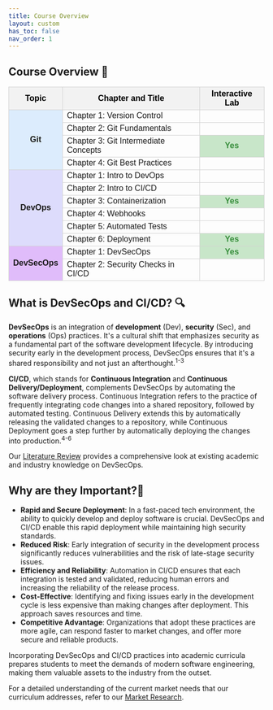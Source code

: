 ```yaml
---
title: Course Overview
layout: custom
has_toc: false
nav_order: 1
---
```


## Course Overview 📖

<table style="width:100%; border-collapse: collapse; font-family: Arial, sans-serif;">
    <thead>
        <tr style="background-color: #f2f2f2; color: black;">
            <th style="border: 1px solid lightgray;">Topic</th>
            <th style="border: 1px solid lightgray;">Chapter and Title</th>
            <th style="border: 1px solid lightgray;">Interactive Lab</th>
        </tr>
    </thead>
    <tbody>
        <tr>
            <td rowspan="4" style="vertical-align: middle; text-align: center; font-weight: bold; background-color: rgba(187, 219, 254, 0.5); border: 1px solid lightgray;">Git</td>
            <td style="border: 1px solid lightgray;">Chapter 1: Version Control</td>
            <td style="text-align: center; border: 1px solid lightgray;"></td>
        </tr>
        <tr>
            <td style="border: 1px solid lightgray;">Chapter 2: Git Fundamentals</td>
            <td style="text-align: center; border: 1px solid lightgray;"></td>
        </tr>
        <tr>
            <td style="border: 1px solid lightgray;">Chapter 3: Git Intermediate Concepts</td>
            <td style="text-align: center; background-color: #c8e6c9; color: #388e3c; font-weight: bold; border: 1px solid lightgray;">Yes</td>
        </tr>
        <tr>
            <td style="border: 1px solid lightgray;">Chapter 4: Git Best Practices</td>
            <td style="text-align: center; border: 1px solid lightgray;"></td>
        </tr>
        <tr>
            <td rowspan="6" style="vertical-align: middle; text-align: center; font-weight: bold; background-color: rgba(190, 188, 252, 0.5); border: 1px solid lightgray;">DevOps</td>
            <td style="border: 1px solid lightgray;">Chapter 1: Intro to DevOps</td>
            <td style="text-align: center; border: 1px solid lightgray;"></td>
        </tr>
        <tr>
            <td style="border: 1px solid lightgray;">Chapter 2: Intro to CI/CD</td>
            <td style="text-align: center; border: 1px solid lightgray;"></td>
        </tr>
        <tr>
            <td style="border: 1px solid lightgray;">Chapter 3: Containerization</td>
            <td style="text-align: center; background-color: #c8e6c9; color: #388e3c; font-weight: bold; border: 1px solid lightgray;">Yes</td>
        </tr>
        <tr>
            <td style="border: 1px solid lightgray;">Chapter 4: Webhooks</td>
            <td style="text-align: center; border: 1px solid lightgray;"></td>
        </tr>
        <tr>
            <td style="border: 1px solid lightgray;">Chapter 5: Automated Tests</td>
            <td style="text-align: center; border: 1px solid lightgray;"></td>
        </tr>
        <tr>
            <td style="border: 1px solid lightgray;">Chapter 6: Deployment</td>
            <td style="text-align: center; background-color: #c8e6c9; color: #388e3c; font-weight: bold; border: 1px solid lightgray;">Yes</td>
        </tr>
        <tr>
            <td rowspan="2" style="vertical-align: middle; text-align: center; font-weight: bold; background-color: rgba(195, 125, 248, 0.5); border: 1px solid lightgray;">DevSecOps</td>
            <td style="border: 1px solid lightgray;">Chapter 1: DevSecOps</td>
            <td style="text-align: center; background-color: #c8e6c9; color: #388e3c; font-weight: bold; border: 1px solid lightgray;">Yes</td>
        </tr>
        <tr>
            <td style="border: 1px solid lightgray;">Chapter 2: Security Checks in CI/CD</td>
            <td style="text-align: center; border: 1px solid lightgray;"></td>
        </tr>
    </tbody>
</table>

## What is DevSecOps and CI/CD? 🔍
**DevSecOps** is an integration of **development** (Dev), **security** (Sec), and **operations** (Ops) practices. It's a cultural shift that emphasizes security as a fundamental part of the software development lifecycle. By introducing security early in the development process, DevSecOps ensures that it's a shared responsibility and not just an afterthought.<sup>1-3</sup>

**CI/CD**, which stands for **Continuous Integration** and **Continuous Delivery/Deployment**, complements DevSecOps by automating the software delivery process. Continuous Integration refers to the practice of frequently integrating code changes into a shared repository, followed by automated testing. Continuous Delivery extends this by automatically releasing the validated changes to a repository, while Continuous Deployment goes a step further by automatically deploying the changes into production.<sup>4-6</sup>

Our [Literature Review](../others/research/literature-review) provides a comprehensive look at existing academic and industry knowledge on DevSecOps.

## Why are they Important?🌟
- **Rapid and Secure Deployment**: In a fast-paced tech environment, the ability to quickly develop and deploy software is crucial. DevSecOps and CI/CD enable this rapid deployment while maintaining high security standards.
- **Reduced Risk**: Early integration of security in the development process significantly reduces vulnerabilities and the risk of late-stage security issues.
- **Efficiency and Reliability**: Automation in CI/CD ensures that each integration is tested and validated, reducing human errors and increasing the reliability of the release process.
- **Cost-Effective**: Identifying and fixing issues early in the development cycle is less expensive than making changes after deployment. This approach saves resources and time.
- **Competitive Advantage**: Organizations that adopt these practices are more agile, can respond faster to market changes, and offer more secure and reliable products.

Incorporating DevSecOps and CI/CD practices into academic curricula prepares students to meet the demands of modern software engineering, making them valuable assets to the industry from the outset. 

For a detailed understanding of the current market needs that our curriculum addresses, refer to our [Market Research](../others/research/market-research).
